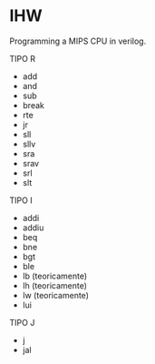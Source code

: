 # IHW
Programming a MIPS CPU in verilog.

TIPO R
- add
- and
- sub
- break
- rte
- jr
- sll
- sllv
- sra
- srav
- srl
- slt

TIPO I
- addi
- addiu
- beq
- bne
- bgt
- ble
- lb (teoricamente)
- lh (teoricamente)
- lw (teoricamente)
- lui

TIPO J
- j
- jal
